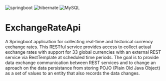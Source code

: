 ![springboot](https://img.shields.io/badge/Spring_Boot-6DB33F?style=for-the-badge&logo=spring-boot&logoColor=white) ![hibernate](https://img.shields.io/badge/Hibernate-59666C?style=for-the-badge&logo=Hibernate&logoColor=white) ![MySQL](https://img.shields.io/badge/MySQL-4479A1?logo=mysql&logoColor=fff) 

# ExchangeRateApi
A Springboot application for collecting real-time and historical currency exchange rates. This RESTful service provides access to collect actual exchange rates with support for 33 global currencies with an external REST service via RestTemplate at scheduled time periods. The goal is to provide data exchange communication between REST services and to change an aproach on the data persistance from storing POJO (Plain Old Java Object) as a set of values to an entity that also records the data changes.
